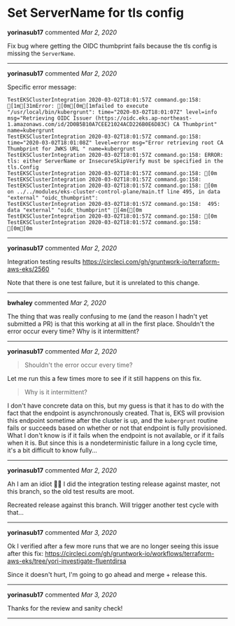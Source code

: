 # Set ServerName for tls config

**yorinasub17** commented *Mar 2, 2020*

Fix bug where getting the OIDC thumbprint fails because the tls config is missing the `ServerName`.
<br />
***


**yorinasub17** commented *Mar 2, 2020*

Specific error message:

```
TestEKSClusterIntegration 2020-03-02T18:01:57Z command.go:158: [1m[31mError: [0m[0m[1mfailed to execute "/usr/local/bin/kubergrunt": time="2020-03-02T18:01:07Z" level=info msg="Retrieving OIDC Issuer (https://oidc.eks.ap-northeast-1.amazonaws.com/id/2D0B5B10A7CEE21024ACD226B0E6D83C) CA Thumbprint" name=kubergrunt
TestEKSClusterIntegration 2020-03-02T18:01:57Z command.go:158: time="2020-03-02T18:01:08Z" level=error msg="Error retrieving root CA Thumbprint for JWKS URL " name=kubergrunt
TestEKSClusterIntegration 2020-03-02T18:01:57Z command.go:158: ERROR: tls: either ServerName or InsecureSkipVerify must be specified in the tls.Config
TestEKSClusterIntegration 2020-03-02T18:01:57Z command.go:158: [0m
TestEKSClusterIntegration 2020-03-02T18:01:57Z command.go:158: 
TestEKSClusterIntegration 2020-03-02T18:01:57Z command.go:158: [0m  on ../../modules/eks-cluster-control-plane/main.tf line 495, in data "external" "oidc_thumbprint":
TestEKSClusterIntegration 2020-03-02T18:01:57Z command.go:158:  495: data "external" "oidc_thumbprint" [4m{[0m
TestEKSClusterIntegration 2020-03-02T18:01:57Z command.go:158: [0m
TestEKSClusterIntegration 2020-03-02T18:01:57Z command.go:158: [0m[0m
```
***

**yorinasub17** commented *Mar 2, 2020*

Integration testing results https://circleci.com/gh/gruntwork-io/terraform-aws-eks/2560

Note that there is one test failure, but it is unrelated to this change.
***

**bwhaley** commented *Mar 2, 2020*

The thing that was really confusing to me (and the reason I hadn't yet submitted a PR) is that this working at all in the first place. Shouldn't the error occur every time? Why is it intermittent?
***

**yorinasub17** commented *Mar 2, 2020*

> Shouldn't the error occur every time?

Let me run this a few times more to see if it still happens on this fix.

> Why is it intermittent?

I don't have concrete data on this, but my guess is that it has to do with the fact that the endpoint is asynchronously created. That is, EKS will provision this endpoint sometime after the cluster is up, and the `kubergrunt` routine fails or succeeds based on whether or not that endpoint is fully provisioned. What I don't know is if it fails when the endpoint is not available, or if it fails when it is. But since this is a nondeterministic failure in a long cycle time, it's a bit difficult to know fully...
***

**yorinasub17** commented *Mar 2, 2020*

Ah I am an idiot 🤦‍♂ I did the integration testing release against master, not this branch, so the old test results are moot.

Recreated release against this branch. Will trigger another test cycle with that...
***

**yorinasub17** commented *Mar 3, 2020*

Ok I verified after a few more runs that we are no longer seeing this issue after this fix: https://circleci.com/gh/gruntwork-io/workflows/terraform-aws-eks/tree/yori-investigate-fluentdirsa

Since it doesn't hurt, I'm going to go ahead and merge + release this.
***

**yorinasub17** commented *Mar 3, 2020*

Thanks for the review and sanity check!
***

